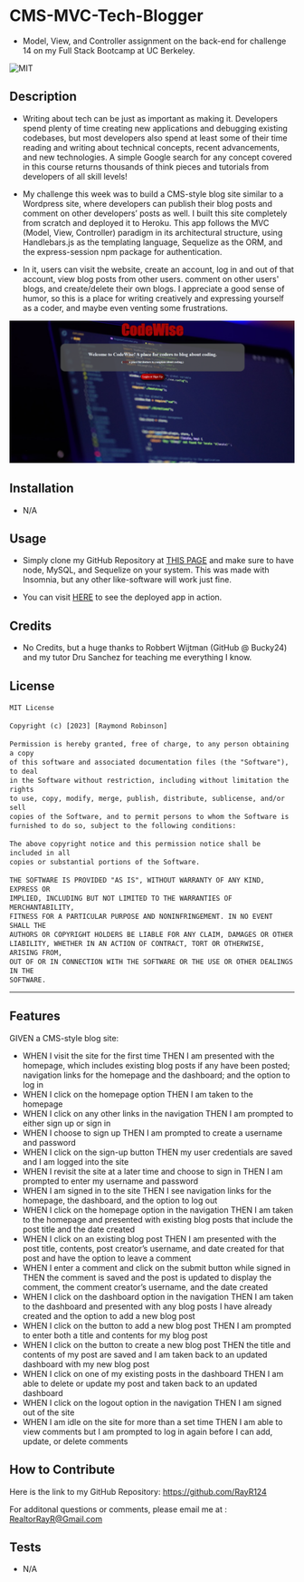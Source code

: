 # CMS-MVC-Tech-Blogger
 - Model, View, and Controller assignment on the back-end for challenge 14 on my Full Stack Bootcamp at UC Berkeley.

![MIT](https://img.shields.io/bower/l/MI?label=License&style=plastic)


## Description

- Writing about tech can be just as important as making it. Developers spend plenty of time creating new applications and debugging existing codebases, but most developers also spend at least some of their time reading and writing about technical concepts, recent advancements, and new technologies. A simple Google search for any concept covered in this course returns thousands of think pieces and tutorials from developers of all skill levels!

- My challenge this week was to build a CMS-style blog site similar to a Wordpress site, where developers can publish their blog posts and comment on other developers’ posts as well. I built this site completely from scratch and deployed it to Heroku. This app follows the MVC (Model, View, Controller) paradigm in its architectural structure, using Handlebars.js as the templating language, Sequelize as the ORM, and the express-session npm package for authentication.

- In it, users can visit the website, create an account, log in and out of that account, view blog posts from other users. comment on other users' blogs, and create/delete their own blogs. I appreciate a good sense of humor, so this is a place for writing creatively and expressing yourself as a coder, and maybe even venting some frustrations.

![screenshot](./public/assets/homescreenshot.png)

## Installation

- N/A

## Usage

- Simply clone my GitHub Repository at [THIS PAGE](https://github.com/RayR124/CMS-MVC-Tech-Blogger) and make sure to have node, MySQL, and Sequelize on your system. This was made with Insomnia, but any other like-software will work just fine.

- You can visit [HERE](https://codewise.herokuapp.com/) to see the deployed app in action.

## Credits

- No Credits, but a huge thanks to Robbert Wijtman (GitHub @ Bucky24) and my tutor Dru Sanchez for teaching me everything I know.

## License
```
MIT License

Copyright (c) [2023] [Raymond Robinson]

Permission is hereby granted, free of charge, to any person obtaining a copy
of this software and associated documentation files (the "Software"), to deal
in the Software without restriction, including without limitation the rights
to use, copy, modify, merge, publish, distribute, sublicense, and/or sell
copies of the Software, and to permit persons to whom the Software is
furnished to do so, subject to the following conditions:

The above copyright notice and this permission notice shall be included in all
copies or substantial portions of the Software.

THE SOFTWARE IS PROVIDED "AS IS", WITHOUT WARRANTY OF ANY KIND, EXPRESS OR
IMPLIED, INCLUDING BUT NOT LIMITED TO THE WARRANTIES OF MERCHANTABILITY,
FITNESS FOR A PARTICULAR PURPOSE AND NONINFRINGEMENT. IN NO EVENT SHALL THE
AUTHORS OR COPYRIGHT HOLDERS BE LIABLE FOR ANY CLAIM, DAMAGES OR OTHER
LIABILITY, WHETHER IN AN ACTION OF CONTRACT, TORT OR OTHERWISE, ARISING FROM,
OUT OF OR IN CONNECTION WITH THE SOFTWARE OR THE USE OR OTHER DEALINGS IN THE
SOFTWARE.
```
---

## Features

GIVEN a CMS-style blog site:
- WHEN I visit the site for the first time
THEN I am presented with the homepage, which includes existing blog posts if any have been posted; navigation links for the homepage and the dashboard; and the option to log in
- WHEN I click on the homepage option
THEN I am taken to the homepage
- WHEN I click on any other links in the navigation
THEN I am prompted to either sign up or sign in
- WHEN I choose to sign up
THEN I am prompted to create a username and password
- WHEN I click on the sign-up button
THEN my user credentials are saved and I am logged into the site
- WHEN I revisit the site at a later time and choose to sign in
THEN I am prompted to enter my username and password
- WHEN I am signed in to the site
THEN I see navigation links for the homepage, the dashboard, and the option to log out
- WHEN I click on the homepage option in the navigation
THEN I am taken to the homepage and presented with existing blog posts that include the post title and the date created
- WHEN I click on an existing blog post
THEN I am presented with the post title, contents, post creator’s username, and date created for that post and have the option to leave a comment
- WHEN I enter a comment and click on the submit button while signed in
THEN the comment is saved and the post is updated to display the comment, the comment creator’s username, and the date created
- WHEN I click on the dashboard option in the navigation
THEN I am taken to the dashboard and presented with any blog posts I have already created and the option to add a new blog post
- WHEN I click on the button to add a new blog post
THEN I am prompted to enter both a title and contents for my blog post
- WHEN I click on the button to create a new blog post
THEN the title and contents of my post are saved and I am taken back to an updated dashboard with my new blog post
- WHEN I click on one of my existing posts in the dashboard
THEN I am able to delete or update my post and taken back to an updated dashboard
- WHEN I click on the logout option in the navigation
THEN I am signed out of the site
- WHEN I am idle on the site for more than a set time
THEN I am able to view comments but I am prompted to log in again before I can add, update, or delete comments

## How to Contribute

Here is the link to my GitHub Repository: https://github.com/RayR124

For additonal questions or comments, please email me at : RealtorRayR@Gmail.com

## Tests

- N/A
